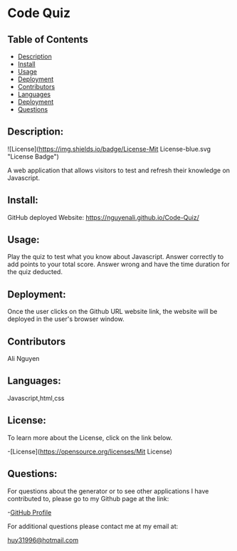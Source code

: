 
# Code Quiz

## Table of Contents

- [Description](#description)
- [Install](#install)
- [Usage](#usage)
- [Deployment](#deployment)
- [Contributors](#contributors)
- [Languages](#languages)
- [Deployment](#deployment)
- [Questions](#questions)



## Description:
![License](https://img.shields.io/badge/License-Mit License-blue.svg "License Badge")

A web application that allows visitors to test and refresh their knowledge on Javascript.

## Install:

GitHub deployed Website: https://nguyenali.github.io/Code-Quiz/

## Usage:
Play the quiz to test what you know about Javascript. Answer correctly to add points to your total score. Answer wrong and have the time duration for the quiz deducted.

## Deployment:
Once the user clicks on the Github URL website link, the website will be deployed in the user's browser window.

## Contributors
Ali Nguyen

## Languages:
Javascript,html,css

## License:
  To learn more about the License, click on the link below.

-[License](https://opensource.org/licenses/Mit License)

## Questions:
  For questions about the generator or to see other applications
  I have contributed to, please go to my Github page at the
  link:

-[GitHub Profile](https:/github.com/nguyenali)

For additional questions please contact me at my email at:

huy31996@hotmail.com
